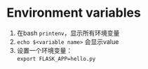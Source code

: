# Environment variables
1. 在bash `printenv`，显示所有环境变量
2. `echo $<variable name>` 会显示value
3. 设置一个环境变量：   
`export FLASK_APP=hello.py`
